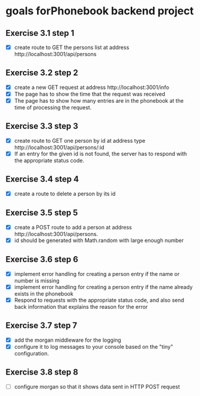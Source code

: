 # goals forPhonebook backend project

## Exercise 3.1 step 1
- [x] create route to GET the persons list at address http://localhost:3001/api/persons

## Exercise 3.2 step 2
- [x] create a new GET request at address http://localhost:3001/info
- [x] The page has to show the time that the request was received
- [x] The page has to show how many entries are in the phonebook at the time of processing the request.

## Exercise 3.3 step 3
- [x] create route to GET one person by id at address type http://localhost:3001/api/persons/:id
- [x] If an entry for the given id is not found, the server has to respond with the appropriate status code.

## Exercise 3.4 step 4
- [x] create a route to delete a person by its id

## Exercise 3.5 step 5
- [x] create a POST route to add a person at address http://localhost:3001/api/persons.
- [x] id should be generated with Math.random with large enough number

## Exercise 3.6 step 6
- [x] implement error handling for creating a person entry if the name or number is missing
- [x] implement error handling for creating a person entry if the name already exists in the phonebook
- [x] Respond to requests with the appropriate status code, and also send back information that explains the reason for the error

## Exercise 3.7 step 7
- [x] add the morgan middleware for the logging
- [x] configure it to log messages to your console based on the "tiny" configuration. 

## Exercise 3.8 step 8
- [ ] configure morgan so that it shows data sent in HTTP POST request